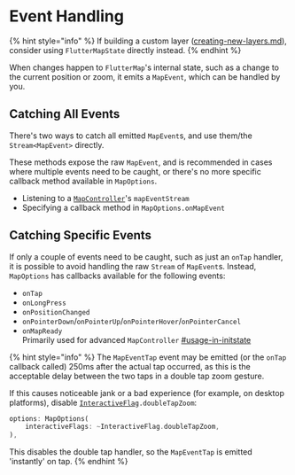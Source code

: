 # Event Handling

{% hint style="info" %}
If building a custom layer ([creating-new-layers.md](../plugins/making-a-plugin/creating-new-layers.md "mention")), consider using `FlutterMapState` directly instead.
{% endhint %}

When changes happen to `FlutterMap`'s internal state, such as a change to the current position or zoom, it emits a `MapEvent`, which can be handled by you.

## Catching All Events

There's two ways to catch all emitted `MapEvent`s, and use them/the `Stream<MapEvent>` directly.

These methods expose the raw `MapEvent`, and is recommended in cases where multiple events need to be caught, or there's no more specific callback method available in `MapOptions`.

* Listening to a [`MapController`](controller.md)'s `mapEventStream`
* Specifying a callback method in `MapOptions.onMapEvent`

## Catching Specific Events

If only a couple of events need to be caught, such as just an `onTap` handler, it is possible to avoid handling the raw `Stream` of `MapEvent`s. Instead, `MapOptions` has callbacks available for the following events:

* `onTap`
* `onLongPress`
* `onPositionChanged`
* `onPointerDown`/`onPointerUp`/`onPointerHover`/`onPointerCancel`
* `onMapReady`\
  Primarily used for advanced `MapController` [#usage-in-initstate](controller.md#usage-in-initstate "mention")

{% hint style="info" %}
The `MapEventTap` event may be emitted (or the `onTap` callback called) 250ms after the actual tap occurred, as this is the acceptable delay between the two taps in a double tap zoom gesture.

If this causes noticeable jank or a bad experience (for example, on desktop platforms), disable [`InteractiveFlag`](options.md#permanent-rules)`.doubleTapZoom`:

```dart
options: MapOptions(
    interactiveFlags: ~InteractiveFlag.doubleTapZoom,
),
```

This disables the double tap handler, so the `MapEventTap` is emitted 'instantly' on tap.
{% endhint %}
